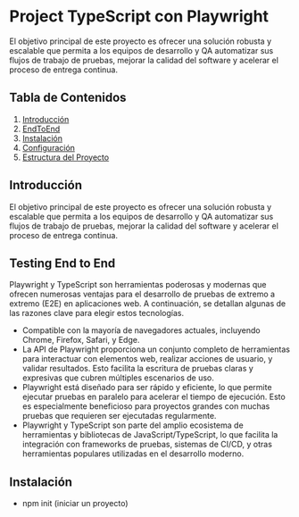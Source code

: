 # Project TypeScript con Playwright

El objetivo principal de este proyecto es ofrecer una solución robusta y 
escalable que permita a los equipos de desarrollo y QA automatizar sus 
flujos de trabajo de pruebas, mejorar la calidad del software y acelerar 
el proceso de entrega continua.

## Tabla de Contenidos

1. [Introducción](#introducción)
2. [EndToEnd](#¿Qúe-es-end-to-end?)
3. [Instalación](#instalación)
4. [Configuración](#configuración)
5. [Estructura del Proyecto](#estructura-del-proyecto)


## Introducción

El objetivo principal de este proyecto es ofrecer una solución robusta 
y escalable que permita a los equipos de desarrollo y QA automatizar sus 
flujos de trabajo de pruebas, mejorar la calidad del software y acelerar 
el proceso de entrega continua.

## Testing End to End
Playwright y TypeScript son herramientas poderosas y modernas 
que ofrecen numerosas ventajas para el desarrollo de pruebas de 
extremo a extremo (E2E) en aplicaciones web. A continuación, se 
detallan algunas de las razones clave para elegir estos tecnologías.

- Compatible con la mayoría de navegadores actuales,  incluyendo Chrome, Firefox, Safari, y Edge.
- La API de Playwright proporciona un conjunto completo de herramientas para interactuar con elementos web, realizar acciones de usuario, y validar resultados. Esto facilita la escritura de pruebas claras y expresivas que cubren múltiples escenarios de uso.
- Playwright está diseñado para ser rápido y eficiente, lo que permite ejecutar pruebas en paralelo para acelerar el tiempo de ejecución. Esto es especialmente beneficioso para proyectos grandes con muchas pruebas que requieren ser ejecutadas regularmente.
- Playwright y TypeScript son parte del amplio ecosistema de herramientas y bibliotecas de JavaScript/TypeScript, lo que facilita la integración con frameworks de pruebas, sistemas de CI/CD, y otras herramientas populares utilizadas en el desarrollo moderno.

## Instalación

- npm init (iniciar un proyecto)
